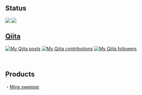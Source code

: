 ## Status
<a href="https://github.com/anuraghazra/github-readme-stats">
  <img align="left" src="https://github-readme-stats.vercel.app/api?username=Token-05&show_icons=true&theme=cobalt" />
</a>
<a href="https://github.com/anuraghazra/github-readme-stats">
  <img align="left" src="https://github-readme-stats.vercel.app/api/top-langs/?username=Token-05&theme=cobalt" />
</a>

<br>

## [Qiita](https://qiita.com/Token-05)
[![My Qiita posts](https://qiita-badge.apiapi.app/s/Token-05/posts.svg)](http://qiita.com/Token-05) [![My Qiita contributions](https://qiita-badge.apiapi.app/s/Token-05/contributions.svg)](http://qiita.com/Token-05) [![My Qiita followers](https://qiita-badge.apiapi.app/s/Token-05/followers.svg)](http://qiita.com/Token-05)

<br>

## Products
・[Mine sweeper](https://github.com/Token-05/minesweeper)
